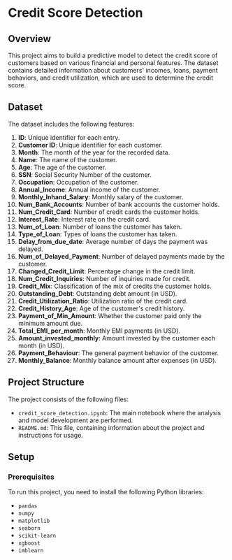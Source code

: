 # Credit Score Detection

## Overview

This project aims to build a predictive model to detect the credit score of customers based on various financial and personal features. The dataset contains detailed information about customers' incomes, loans, payment behaviors, and credit utilization, which are used to determine the credit score.

## Dataset

The dataset includes the following features:

1. **ID**: Unique identifier for each entry.
2. **Customer ID**: Unique identifier for each customer.
3. **Month**: The month of the year for the recorded data.
4. **Name**: The name of the customer.
5. **Age**: The age of the customer.
6. **SSN**: Social Security Number of the customer.
7. **Occupation**: Occupation of the customer.
8. **Annual_Income**: Annual income of the customer.
9. **Monthly_Inhand_Salary**: Monthly salary of the customer.
10. **Num_Bank_Accounts**: Number of bank accounts the customer holds.
11. **Num_Credit_Card**: Number of credit cards the customer holds.
12. **Interest_Rate**: Interest rate on the credit card.
13. **Num_of_Loan**: Number of loans the customer has taken.
14. **Type_of_Loan**: Types of loans the customer has taken.
15. **Delay_from_due_date**: Average number of days the payment was delayed.
16. **Num_of_Delayed_Payment**: Number of delayed payments made by the customer.
17. **Changed_Credit_Limit**: Percentage change in the credit limit.
18. **Num_Credit_Inquiries**: Number of inquiries made for credit.
19. **Credit_Mix**: Classification of the mix of credits the customer holds.
20. **Outstanding_Debt**: Outstanding debt amount (in USD).
21. **Credit_Utilization_Ratio**: Utilization ratio of the credit card.
22. **Credit_History_Age**: Age of the customer's credit history.
23. **Payment_of_Min_Amount**: Whether the customer paid only the minimum amount due.
24. **Total_EMI_per_month**: Monthly EMI payments (in USD).
25. **Amount_invested_monthly**: Amount invested by the customer each month (in USD).
26. **Payment_Behaviour**: The general payment behavior of the customer.
27. **Monthly_Balance**: Monthly balance amount after expenses (in USD).


## Project Structure

The project consists of the following files:

- `credit_score_detection.ipynb`: The main notebook where the analysis and model development are performed.
- `README.md`: This file, containing information about the project and instructions for usage.

## Setup

### Prerequisites

To run this project, you need to install the following Python libraries:

- `pandas`
- `numpy`
- `matplotlib`
- `seaborn`
- `scikit-learn`
- `xgboost`
- `imblearn`
